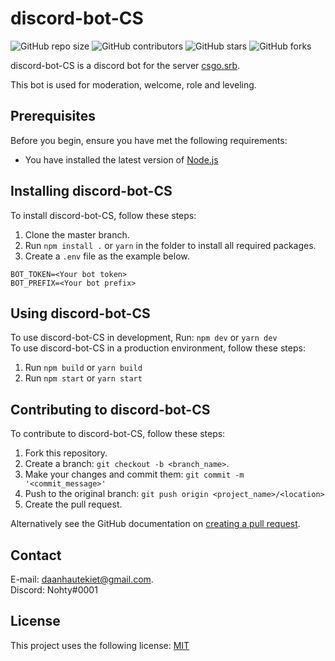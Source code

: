 # discord-bot-CS

![GitHub repo size](https://img.shields.io/github/repo-size/Nohty/discord-bot-CS)
![GitHub contributors](https://img.shields.io/github/contributors/Nohty/discord-bot-CS)
![GitHub stars](https://img.shields.io/github/stars/Nohty/discord-bot-CS?style=social)
![GitHub forks](https://img.shields.io/github/forks/Nohty/discord-bot-CS?style=social)

discord-bot-CS is a discord bot for the server [csgo.srb](https://discord.gg/nhNavuEbGq).

This bot is used for moderation, welcome, role and leveling.

## Prerequisites

Before you begin, ensure you have met the following requirements:
* You have installed the latest version of [Node.js](https://nodejs.org/en/)

## Installing discord-bot-CS

To install discord-bot-CS, follow these steps:
1. Clone the master branch.
2. Run `npm install .` or `yarn` in the folder to install all required packages.
3. Create a `.env` file as the example below.
```
BOT_TOKEN=<Your bot token>
BOT_PREFIX=<Your bot prefix>
```

## Using discord-bot-CS
To use discord-bot-CS in development, Run: `npm dev` or `yarn dev`  
To use discord-bot-CS in a production environment, follow these steps:
1. Run `npm build` or `yarn build`
2. Run `npm start` or `yarn start`

## Contributing to discord-bot-CS

To contribute to discord-bot-CS, follow these steps:

1. Fork this repository.
2. Create a branch: `git checkout -b <branch_name>`.
3. Make your changes and commit them: `git commit -m '<commit_message>'`
4. Push to the original branch: `git push origin <project_name>/<location>`
5. Create the pull request.

Alternatively see the GitHub documentation on [creating a pull request](https://help.github.com/en/github/collaborating-with-issues-and-pull-requests/creating-a-pull-request).

## Contact

E-mail: <daanhautekiet@gmail.com>.  
Discord: Nohty#0001

## License

This project uses the following license: [MIT](https://github.com/Nohty/discord-bot-cs/blob/master/LICENSE)
